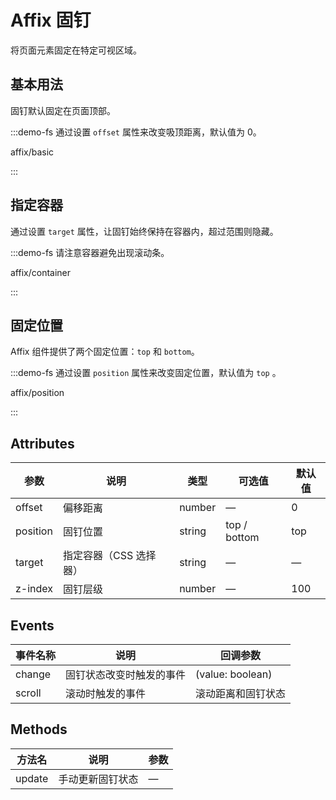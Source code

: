 # Affix 固钉

将页面元素固定在特定可视区域。

## 基本用法

固钉默认固定在页面顶部。

:::demo-fs 通过设置 `offset` 属性来改变吸顶距离，默认值为 0。

affix/basic

:::

## 指定容器

通过设置 `target` 属性，让固钉始终保持在容器内，超过范围则隐藏。

:::demo-fs 请注意容器避免出现滚动条。

affix/container

:::

## 固定位置

Affix 组件提供了两个固定位置：`top` 和 `bottom`。

:::demo-fs 通过设置 `position` 属性来改变固定位置，默认值为 `top` 。

affix/position

:::

## Attributes
| 参数      | 说明          | 类型      | 可选值                           | 默认值  |
|---------- |-------------- |---------- |--------------------------------  |-------- |
| offset     | 偏移距离           | number | — | 0 |
| position | 固钉位置 | string | top / bottom | top |
| target | 指定容器（CSS 选择器） | string | — | — |
| z-index | 固钉层级 | number | — | 100 |

## Events
| 事件名称 | 说明 | 回调参数 |
|---------- |-------- |---------- |
| change | 固钉状态改变时触发的事件 | (value: boolean) |
| scroll | 滚动时触发的事件 | 滚动距离和固钉状态 |

## Methods
| 方法名 | 说明 | 参数 |
| ---- | ---- | ---- |
| update | 手动更新固钉状态 | — |

